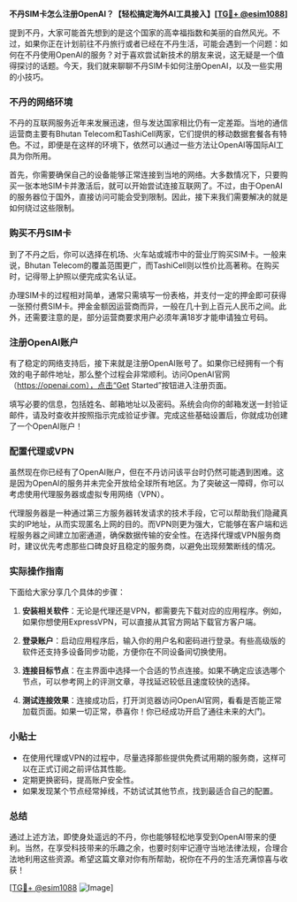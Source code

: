 **不丹SIM卡怎么注册OpenAI？【轻松搞定海外AI工具接入】[[TG💪+ @esim1088](https://t.me/s/esim1088)]**

提到不丹，大家可能首先想到的是这个国家的高幸福指数和美丽的自然风光。不过，如果你正在计划前往不丹旅行或者已经在不丹生活，可能会遇到一个问题：如何在不丹使用OpenAI的服务？对于喜欢尝试新技术的朋友来说，这无疑是一个值得探讨的话题。今天，我们就来聊聊不丹SIM卡如何注册OpenAI，以及一些实用的小技巧。

### 不丹的网络环境

不丹的互联网服务近年来发展迅速，但与发达国家相比仍有一定差距。当地的通信运营商主要有Bhutan Telecom和TashiCell两家，它们提供的移动数据套餐各有特色。不过，即便是在这样的环境下，依然可以通过一些方法让OpenAI等国际AI工具为你所用。

首先，你需要确保自己的设备能够正常连接到当地的网络。大多数情况下，只要购买一张本地SIM卡并激活后，就可以开始尝试连接互联网了。不过，由于OpenAI的服务器位于国外，直接访问可能会受到限制。因此，接下来我们需要解决的就是如何绕过这些限制。

### 购买不丹SIM卡

到了不丹之后，你可以选择在机场、火车站或城市中的营业厅购买SIM卡。一般来说，Bhutan Telecom的覆盖范围更广，而TashiCell则以性价比高著称。在购买时，记得带上护照以便完成实名认证。

办理SIM卡的过程相对简单，通常只需填写一份表格，并支付一定的押金即可获得一张预付费SIM卡。押金金额因运营商而异，一般在几十到上百元人民币之间。此外，还需要注意的是，部分运营商要求用户必须年满18岁才能申请独立号码。

### 注册OpenAI账户

有了稳定的网络支持后，接下来就是注册OpenAI账号了。如果你已经拥有一个有效的电子邮件地址，那么整个过程会非常顺利。访问OpenAI官网（https://openai.com），点击“Get Started”按钮进入注册页面。

填写必要的信息，包括姓名、邮箱地址以及密码。系统会向你的邮箱发送一封验证邮件，请及时查收并按照指示完成验证步骤。完成这些基础设置后，你就成功创建了一个OpenAI账户！

### 配置代理或VPN

虽然现在你已经有了OpenAI账户，但在不丹访问该平台时仍然可能遇到困难。这是因为OpenAI的服务并未完全开放给全球所有地区。为了突破这一障碍，你可以考虑使用代理服务器或虚拟专用网络（VPN）。

代理服务器是一种通过第三方服务器转发请求的技术手段，它可以帮助我们隐藏真实的IP地址，从而实现匿名上网的目的。而VPN则更为强大，它能够在客户端和远程服务器之间建立加密通道，确保数据传输的安全性。在选择代理或VPN服务商时，建议优先考虑那些口碑良好且稳定的服务商，以避免出现频繁断线的情况。

### 实际操作指南

下面给大家分享几个具体的步骤：

1. **安装相关软件**：无论是代理还是VPN，都需要先下载对应的应用程序。例如，如果你想使用ExpressVPN，可以直接从其官方网站下载官方客户端。
   
2. **登录账户**：启动应用程序后，输入你的用户名和密码进行登录。有些高级版的软件还支持多设备同步功能，方便你在不同设备间切换使用。

3. **连接目标节点**：在主界面中选择一个合适的节点连接。如果不确定应该选哪个节点，可以参考网上的评测文章，寻找延迟较低且速度较快的选择。

4. **测试连接效果**：连接成功后，打开浏览器访问OpenAI官网，看看是否能正常加载页面。如果一切正常，恭喜你！你已经成功开启了通往未来的大门。

### 小贴士

- 在使用代理或VPN的过程中，尽量选择那些提供免费试用期的服务商，这样可以在正式订阅之前评估其性能。
- 定期更换密码，提高账户安全性。
- 如果发现某个节点经常掉线，不妨试试其他节点，找到最适合自己的配置。

### 总结

通过上述方法，即使身处遥远的不丹，你也能够轻松地享受到OpenAI带来的便利。当然，在享受科技带来的乐趣之余，也要时刻牢记遵守当地法律法规，合理合法地利用这些资源。希望这篇文章对你有所帮助，祝你在不丹的生活充满惊喜与收获！

[[TG💪+ @esim1088](https://t.me/s/esim1088) ![Image](https://i.postimg.cc/4NQfJmqS/Snipaste-2025-05-13-00-14-12.png)]